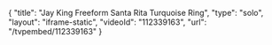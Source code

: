 {
    "title": "Jay King Freeform Santa Rita Turquoise Ring",
    "type": "solo",
    "layout": "iframe-static",
    "videoId": "112339163",
    "url": "\/tvpembed\/112339163"
}